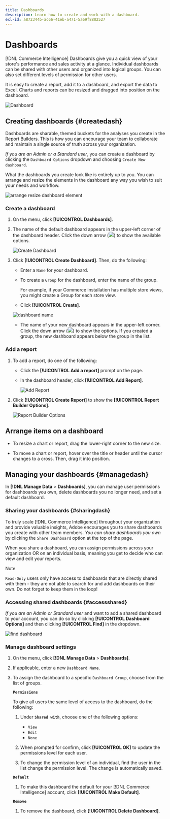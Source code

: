 ```yaml
---
title: Dashboards
description: Learn how to create and work with a dashboard.
exl-id: a872344b-ac66-41eb-a471-5a69f8802527
---
```

# Dashboards

[!DNL Commerce Intelligence] Dashboards give you a quick view of your store's performance and sales activity at a glance. Individual dashboards can be shared with other users and organized into logical groups. You can also set different levels of permission for other users.

It is easy to create a report, add it to a dashboard, and export the data to Excel. Charts and reports can be resized and dragged into position on the dashboard.

![Dashboard](../../assets/magento-bi-report-builder-revenue-by-products-formula-report-holiday-sales-dashboard.png)

## Creating dashboards {#createdash}

Dashboards are sharable, themed buckets for the analyses you create in the Report Builders. This is how you can encourage your team to collaborate and maintain a single source of truth across your organization.

*If you are an Admin or a Standard user*, you can create a dashboard by clicking the `Dashboard Options` dropdown and choosing `Create New dashboard`.

What the dashboards you create look like is entirely up to you. You can arrange and resize the elements in the dashboard any way you wish to suit your needs and workflow.

![arrange resize dashboard element](../../assets/arrange_resize_dashboard_element.gif)

### Create a dashboard

1. On the menu, click **[!UICONTROL Dashboards]**.

1. The name of the default dashboard appears in the upper-left corner of the dashboard header. Click the down arrow (![](../../assets/magento-bi-btn-down.png)) to show the available options.

    ![Create Dashboard](../../assets/magento-bi-dashboard-create.png)

1. Click **[!UICONTROL Create Dashboard]**. Then, do the following:

    * Enter a `Name` for your dashboard.

    * To create a `Group` for the dashboard, enter the name of the group.

        For example, if your Commerce installation has multiple store views, you might create a Group for each store view.

    * Click **[!UICONTROL Create]**.

    ![dashboard name](../../assets/magento-bi-dashboard-create-name.png)

    * The name of your new dashboard appears in the upper-left corner. Click the down arrow (![](../../assets/magento-bi-btn-down.png)) to show the options. If you created a group, the new dashboard appears below the group in the list.

### Add a report

1. To add a report, do one of the following:

    * Click the **[!UICONTROL Add a report]** prompt on the page.

    * In the dashboard header, click **[!UICONTROL Add Report]**.

        ![Add Report](../../assets/magento-bi-dashboard-create-add-report.png)

1. Click **[!UICONTROL Create Report]** to show the **[!UICONTROL Report Builder Options]**.

    ![Report Builder Options](../../assets/magento-bi-report-builder.png)

## Arrange items on a dashboard

* To resize a chart or report, drag the lower-right corner to the new size.

* To move a chart or report, hover over the title or header until the cursor changes to a cross. Then, drag it into position.

## Managing your dashboards {#managedash}

In **[!DNL Manage Data** > **Dashboards]**, you can manage user permissions for dashboards you own, delete dashboards you no longer need, and set a default dashboard.

### Sharing your dashboards {#sharingdash}

To truly scale [!DNL Commerce Intelligence] throughout your organization and provide valuable insights, Adobe encourages you to share dashboards you create with other team members. *You can share dashboards you own* by clicking the `Share Dashboard` option at the top of the page.

When you share a dashboard, you can assign permissions across your organization OR on an individual basis, meaning you get to decide who can view and edit your reports.

>[!NOTE]
>
>`Read-Only` users only have access to dashboards that are directly shared with them - they are not able to search for and add dashboards on their own. Do not forget to keep them in the loop!

### Accessing shared dashboards {#accessshared}

*If you are an Admin or Standard user* and want to add a shared dashboard to your account, you can do so by clicking **[!UICONTROL Dashboard Options]** and then clicking **[!UICONTROL Find]** in the dropdown.

![find dashboard](../../assets/find_dashboard.png)<!--{: width="1000" height="535"}-->

### Manage dashboard settings

1. On the menu, click **[!DNL Manage Data** > **Dashboards]**.

1. If applicable, enter a new `Dashboard Name`.

1. To assign the dashboard to a specific `Dashboard Group`, choose from the list of groups.

    **`Permissions`**

    To give all users the same level of access to the dashboard, do the following:

    1. Under **`Shared with`**, choose one of the following options:

        * `View`
        * `Edit`
        * `None`

    1. When prompted for confirm, click **[!UICONTROL OK]** to update the permissions level for each user.

    1. To change the permission level of an individual, find the user in the list change the permission level. The change is automatically saved.

    **`Default`**

    1. To make this dashboard the default for your [!DNL Commerce Intelligence] account, click **[!UICONTROL Make Default]**.

    **`Remove`**

    1. To remove the dashboard, click **[!UICONTROL Delete Dashboard]**.
